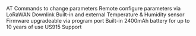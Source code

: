 AT Commands to change parameters
Remote configure parameters via LoRaWAN Downlink
Built-in and external Temperature & Humidity sensor
Firmware upgradeable via program port
Built-in 2400mAh battery for up to 10 years of use
US915 Support
